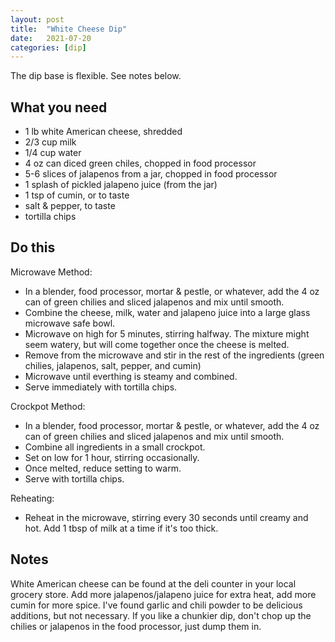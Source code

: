 ```yaml
---
layout: post
title:  "White Cheese Dip"
date:   2021-07-20
categories: [dip]
---
```

The dip base is flexible. See notes below.  <br/>
## What you need
* 1 lb white American cheese, shredded
* 2/3 cup milk
* 1/4 cup water
* 4 oz can diced green chiles, chopped in food processor
* 5-6 slices of jalapenos from a jar, chopped in food processor
* 1 splash of pickled jalapeno juice (from the jar)
* 1 tsp of cumin, or to taste
* salt & pepper, to taste
* tortilla chips

## Do this
Microwave Method:
* In a blender, food processor, mortar & pestle, or whatever, add the 4 oz can of green chilies and sliced jalapenos and mix until smooth.
* Combine the cheese, milk, water and jalapeno juice into a large glass microwave safe bowl.
* Microwave on high for 5 minutes, stirring halfway. The mixture might seem watery, but will come together once the cheese is melted.
* Remove from the microwave and stir in the rest of the ingredients (green chilies, jalapenos, salt, pepper, and cumin)
* Microwave until everthing is steamy and combined.
* Serve immediately with tortilla chips.

Crockpot Method:
* In a blender, food processor, mortar & pestle, or whatever, add the 4 oz can of green chilies and sliced jalapenos and mix until smooth.
* Combine all ingredients in a small crockpot.
* Set on low for 1 hour, stirring occasionally.
* Once melted, reduce setting to warm.
* Serve with tortilla chips.

Reheating:
* Reheat in the microwave, stirring every 30 seconds until creamy and hot. Add 1 tbsp of milk at a time if it's too thick.

## Notes
White American cheese can be found at the deli counter in your local grocery store. Add more jalapenos/jalapeno juice for extra heat,
add more cumin for more spice. I've found garlic and chili powder to be delicious additions, but not necessary. If you like a chunkier dip,
don't chop up the chilies or jalapenos in the food processor, just dump them in.
